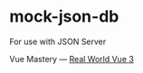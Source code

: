 # mock-json-db

For use with JSON Server

Vue Mastery — [Real World Vue 3](https://www.vuemastery.com/courses/real-world-vue3/)
